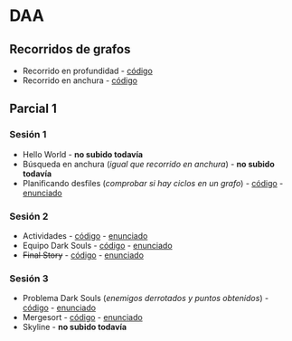 # DAA
## Recorridos de grafos
- Recorrido en profundidad - [código](https://github.com/RamsayBoy/DAA/blob/master/src/recorridosGrafos/BusquedaProfundidad.java)
- Recorrido en anchura - [código](https://github.com/RamsayBoy/DAA/blob/master/src/recorridosGrafos/BusquedaAnchura.java)
## Parcial 1
### Sesión 1
- Hello World - **no subido todavía**
- Búsqueda en anchura (_igual que recorrido en anchura_) - **no subido todavía**
- Planificando desfiles (_comprobar si hay ciclos en un grafo_) - [código](https://github.com/RamsayBoy/DAA/blob/master/src/primerParcial/sesion1/Ciclos.java) - [enunciado](https://github.com/RamsayBoy/DAA/blob/master/enunciadosSesiones/sesion1/planificandoDesfiles.pdf)
### Sesión 2
- Actividades - [código](https://github.com/RamsayBoy/DAA/blob/master/src/primerParcial/sesion2/Actividades.java) - [enunciado](https://github.com/RamsayBoy/DAA/blob/master/enunciadosSesiones/sesion2/actividades.pdf)
- Equipo Dark Souls - [código](https://github.com/RamsayBoy/DAA/blob/master/src/primerParcial/sesion2/EquipoDarkSouls.java) - [enunciado](https://github.com/RamsayBoy/DAA/blob/master/enunciadosSesiones/sesion2/equipoDarkSouls.pdf)
- ~~Final Story~~ - [código](https://github.com/RamsayBoy/DAA/blob/master/src/primerParcial/sesion2/FinalStory.java) - [enunciado](https://github.com/RamsayBoy/DAA/blob/master/enunciadosSesiones/sesion2/finalStory.pdf)
### Sesión 3
- Problema Dark Souls (_enemigos derrotados y puntos obtenidos_) - [código](https://github.com/RamsayBoy/DAA/blob/master/src/primerParcial/sesion3/PuntosDarkSouls.java) - [enunciado](https://github.com/RamsayBoy/DAA/blob/master/enunciadosSesiones/sesion3/puntosDarkSouls.pdf)
- Mergesort - [código](https://github.com/RamsayBoy/DAA/blob/master/src/primerParcial/sesion3/Mergesort.java) - [enunciado](https://github.com/RamsayBoy/DAA/blob/master/enunciadosSesiones/sesion3/mergesort.pdf)
- Skyline - **no subido todavía**
